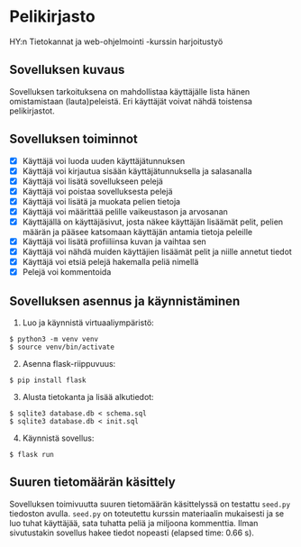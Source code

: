 # Pelikirjasto
HY:n Tietokannat ja web-ohjelmointi -kurssin harjoitustyö

## Sovelluksen kuvaus
Sovelluksen tarkoituksena on mahdollistaa käyttäjälle lista hänen omistamistaan (lauta)peleistä. Eri käyttäjät voivat nähdä toistensa pelikirjastot.

## Sovelluksen toiminnot
- [x] Käyttäjä voi luoda uuden käyttäjätunnuksen
- [x] Käyttäjä voi kirjautua sisään käyttäjätunnuksella ja salasanalla
- [x] Käyttäjä voi lisätä sovellukseen pelejä
- [x] Käyttäjä voi poistaa sovelluksesta pelejä
- [x] Käyttäjä voi lisätä ja muokata pelien tietoja
- [x] Käyttäjä voi määrittää pelille vaikeustason ja arvosanan
- [x] Käyttäjällä on käyttäjäsivut, josta näkee käyttäjän lisäämät pelit, pelien määrän ja pääsee katsomaan käyttäjän antamia tietoja peleille
- [x] Käyttäjä voi lisätä profiiliinsa kuvan ja vaihtaa sen
- [x] Käyttäjä voi nähdä muiden käyttäjien lisäämät pelit ja niille annetut tiedot
- [x] Käyttäjä voi etsiä pelejä hakemalla peliä nimellä
- [x] Pelejä voi kommentoida

## Sovelluksen asennus ja käynnistäminen
1. Luo ja käynnistä virtuaaliympäristö:
```
$ python3 -m venv venv
$ source venv/bin/activate
```

2. Asenna flask-riippuvuus:
```
$ pip install flask
```

3. Alusta tietokanta ja lisää alkutiedot:
```
$ sqlite3 database.db < schema.sql
$ sqlite3 database.db < init.sql
```

4. Käynnistä sovellus:
```
$ flask run
```

## Suuren tietomäärän käsittely
Sovelluksen toimivuutta suuren tietomäärän käsittelyssä on testattu `seed.py` tiedoston avulla. `seed.py` on toteutettu kurssin materiaalin mukaisesti ja se luo tuhat käyttäjää, sata tuhatta peliä ja miljoona kommenttia. Ilman sivutustakin sovellus hakee tiedot nopeasti (elapsed time: 0.66 s). 
